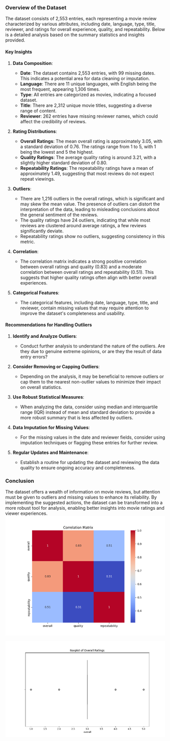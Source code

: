 ### Overview of the Dataset

The dataset consists of 2,553 entries, each representing a movie review characterized by various attributes, including date, language, type, title, reviewer, and ratings for overall experience, quality, and repeatability. Below is a detailed analysis based on the summary statistics and insights provided.

#### Key Insights

1. **Data Composition**:
   - **Date**: The dataset contains 2,553 entries, with 99 missing dates. This indicates a potential area for data cleaning or imputation.
   - **Language**: There are 11 unique languages, with English being the most frequent, appearing 1,306 times.
   - **Type**: All entries are categorized as movies, indicating a focused dataset.
   - **Title**: There are 2,312 unique movie titles, suggesting a diverse range of content.
   - **Reviewer**: 262 entries have missing reviewer names, which could affect the credibility of reviews.

2. **Rating Distributions**:
   - **Overall Ratings**: The mean overall rating is approximately 3.05, with a standard deviation of 0.76. The ratings range from 1 to 5, with 1 being the lowest and 5 the highest.
   - **Quality Ratings**: The average quality rating is around 3.21, with a slightly higher standard deviation of 0.80.
   - **Repeatability Ratings**: The repeatability ratings have a mean of approximately 1.49, suggesting that most reviews do not expect repeat viewings.

3. **Outliers**:
   - There are 1,216 outliers in the overall ratings, which is significant and may skew the mean value. The presence of outliers can distort the interpretation of the data, leading to misleading conclusions about the general sentiment of the reviews.
   - The quality ratings have 24 outliers, indicating that while most reviews are clustered around average ratings, a few reviews significantly deviate.
   - Repeatability ratings show no outliers, suggesting consistency in this metric.

4. **Correlation**:
   - The correlation matrix indicates a strong positive correlation between overall ratings and quality (0.83) and a moderate correlation between overall ratings and repeatability (0.51). This suggests that higher quality ratings often align with better overall experiences.

5. **Categorical Features**:
   - The categorical features, including date, language, type, title, and reviewer, contain missing values that may require attention to improve the dataset's completeness and usability.

#### Recommendations for Handling Outliers

1. **Identify and Analyze Outliers**: 
   - Conduct further analysis to understand the nature of the outliers. Are they due to genuine extreme opinions, or are they the result of data entry errors?

2. **Consider Removing or Capping Outliers**:
   - Depending on the analysis, it may be beneficial to remove outliers or cap them to the nearest non-outlier values to minimize their impact on overall statistics.

3. **Use Robust Statistical Measures**:
   - When analyzing the data, consider using median and interquartile range (IQR) instead of mean and standard deviation to provide a more robust summary that is less affected by outliers.

4. **Data Imputation for Missing Values**:
   - For the missing values in the date and reviewer fields, consider using imputation techniques or flagging these entries for further review.

5. **Regular Updates and Maintenance**:
   - Establish a routine for updating the dataset and reviewing the data quality to ensure ongoing accuracy and completeness.

### Conclusion

The dataset offers a wealth of information on movie reviews, but attention must be given to outliers and missing values to enhance its reliability. By implementing the suggested actions, the dataset can be transformed into a more robust tool for analysis, enabling better insights into movie ratings and viewer experiences.![correlation_matrix_43707.png](correlation_matrix_43707.png)

![boxplot_overall_43707.png](boxplot_overall_43707.png)

